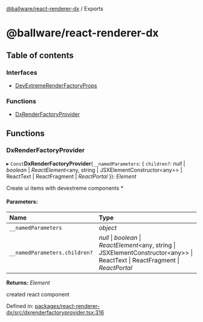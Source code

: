 [@ballware/react-renderer-dx](README.md) / Exports

# @ballware/react-renderer-dx

## Table of contents

### Interfaces

- [DevExtremeRenderFactoryProps](interfaces/devextremerenderfactoryprops.md)

### Functions

- [DxRenderFactoryProvider](modules.md#dxrenderfactoryprovider)

## Functions

### DxRenderFactoryProvider

▸ `Const`**DxRenderFactoryProvider**(`__namedParameters`: { `children?`: *null* \| *boolean* \| *ReactElement*<any, string \| JSXElementConstructor<any\>\> \| ReactText \| ReactFragment \| *ReactPortal*  }): *Element*

Create ui items with devextreme components *

#### Parameters:

Name | Type |
:------ | :------ |
`__namedParameters` | *object* |
`__namedParameters.children?` | *null* \| *boolean* \| *ReactElement*<any, string \| JSXElementConstructor<any\>\> \| ReactText \| ReactFragment \| *ReactPortal* |

**Returns:** *Element*

created react component

Defined in: [packages/react-renderer-dx/src/dxrenderfactoryprovider.tsx:316](https://github.com/ballware/ballware-client/blob/5f55ce4/packages/react-renderer-dx/src/dxrenderfactoryprovider.tsx#L316)

